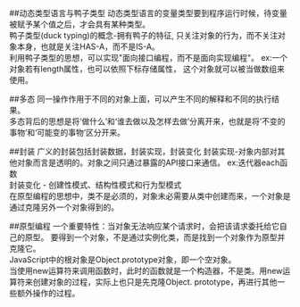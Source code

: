 ##动态类型语言与鸭子类型
动态类型语言的变量类型要到程序运行时候，待变量被赋予某个值之后，才会具有某种类型。  
鸭子类型(duck typing)的概念-拥有鸭子的特征, 只关注对象的行为，而不关注对象本身，也就是关注HAS-A，而不是IS-A。    
利用鸭子类型的思想，可以实现"面向接口编程，而不是面向实现编程"。  ex:一个对象若有length属性，也可以依照下标存储属性，
这个对象就可以被当做数组来使用。  

##多态
同一操作作用于不同的对象上面，可以产生不同的解释和不同的执行结果。  
多态背后的思想是将‘做什么’和‘谁去做以及怎样去做’分离开来，也就是将’不变的事物’和‘可能变的事物’区分开来。  

##封装
广义的封装包括封装数据，封装实现，封装变化
封装实现-对象内部对其他对象而言是透明的。对象之间只通过暴露的API接口来通信。  ex:迭代器each函数  
封装变化 - 创建性模式、结构性模式和行为型模式  
在原型编程的思想中，类不是必须的，对象未必需要从类中创建而来，一个对象是通过克隆另外一个对象得到的。

##原型编程
一个重要特性：当对象无法响应某个请求时，会把该请求委托给它自己的原型。
要得到一个对象，不是通过实例化类，而是找到一个对象作为原型并克隆它。  
JavaScript中的根对象是Object.prototype对象，即一个空对象。  
当使用new运算符来调用函数时，此时的函数就是一个构造器，不是类。用new运算符来创建对象的过程，实际上也只是先克隆Object.
prototype，再进行其他一些额外操作的过程。
